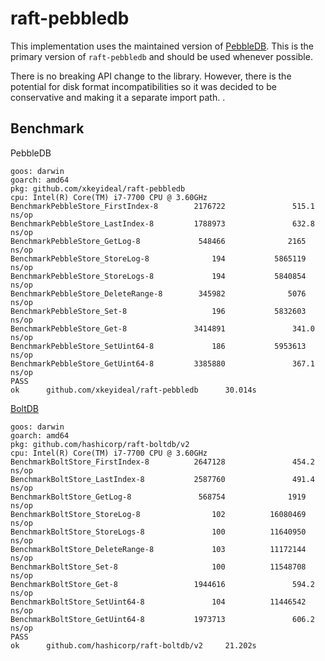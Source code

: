 raft-pebbledb
===========

This implementation uses the maintained version of [PebbleDB](https://github.com/cockroachdb/pebble). This is the primary version of `raft-pebbledb` and should be used whenever possible. 

There is no breaking API change to the library. However, there is the potential for disk format incompatibilities so it was decided to be conservative and making it a separate import path. . 

## Benchmark

PebbleDB

```
goos: darwin
goarch: amd64
pkg: github.com/xkeyideal/raft-pebbledb
cpu: Intel(R) Core(TM) i7-7700 CPU @ 3.60GHz
BenchmarkPebbleStore_FirstIndex-8        2176722               515.1 ns/op
BenchmarkPebbleStore_LastIndex-8         1788973               632.8 ns/op
BenchmarkPebbleStore_GetLog-8             548466              2165 ns/op
BenchmarkPebbleStore_StoreLog-8              194           5865119 ns/op
BenchmarkPebbleStore_StoreLogs-8             194           5840854 ns/op
BenchmarkPebbleStore_DeleteRange-8        345982              5076 ns/op
BenchmarkPebbleStore_Set-8                   196           5832603 ns/op
BenchmarkPebbleStore_Get-8               3414891               341.0 ns/op
BenchmarkPebbleStore_SetUint64-8             186           5953613 ns/op
BenchmarkPebbleStore_GetUint64-8         3385880               367.1 ns/op
PASS
ok      github.com/xkeyideal/raft-pebbledb      30.014s
```

[BoltDB](https://github.com/hashicorp/raft-boltdb)

```
goos: darwin
goarch: amd64
pkg: github.com/hashicorp/raft-boltdb/v2
cpu: Intel(R) Core(TM) i7-7700 CPU @ 3.60GHz
BenchmarkBoltStore_FirstIndex-8          2647128               454.2 ns/op
BenchmarkBoltStore_LastIndex-8           2587760               491.4 ns/op
BenchmarkBoltStore_GetLog-8               568754              1919 ns/op
BenchmarkBoltStore_StoreLog-8                102          16080469 ns/op
BenchmarkBoltStore_StoreLogs-8               100          11640950 ns/op
BenchmarkBoltStore_DeleteRange-8             103          11172144 ns/op
BenchmarkBoltStore_Set-8                     100          11548708 ns/op
BenchmarkBoltStore_Get-8                 1944616               594.2 ns/op
BenchmarkBoltStore_SetUint64-8               104          11446542 ns/op
BenchmarkBoltStore_GetUint64-8           1973713               606.2 ns/op
PASS
ok      github.com/hashicorp/raft-boltdb/v2     21.202s
```